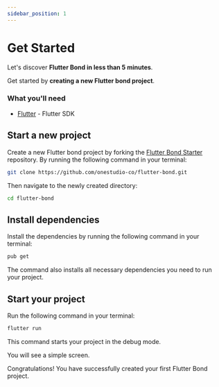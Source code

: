 ```yaml
---
sidebar_position: 1
---
```


# Get Started

Let's discover **Flutter Bond in less than 5 minutes**.

Get started by **creating a new Flutter bond project**.

### What you'll need

- [Flutter](https://flutter.dev/docs/get-started/install) - Flutter SDK

## Start a new project

Create a new Flutter bond project by forking the [Flutter Bond Starter](https://github.com/onestudio-co/flutter-bond) repository.
By running the following command in your terminal:

```bash
git clone https://github.com/onestudio-co/flutter-bond.git
```

Then navigate to the newly created directory:

```bash
cd flutter-bond
```

## Install dependencies

Install the dependencies by running the following command in your terminal:

```bash
pub get
```

The command also installs all necessary dependencies you need to run your project.

## Start your project

Run the following command in your terminal:

```bash
flutter run
```

This command starts your project in the debug mode.

You will see a simple screen.

Congratulations! You have successfully created your first Flutter Bond project.
